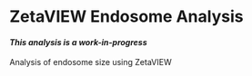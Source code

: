 <!---
Copyright 2021 Emir Turkes, Lizzie Glennon

Licensed under the Apache License, Version 2.0 (the "License");
you may not use this file except in compliance with the License.
You may obtain a copy of the License at

    http://www.apache.org/licenses/LICENSE-2.0

Unless required by applicable law or agreed to in writing, software
distributed under the License is distributed on an "AS IS" BASIS,
WITHOUT WARRANTIES OR CONDITIONS OF ANY KIND, either express or implied.
See the License for the specific language governing permissions and
limitations under the License.
-->

# ZetaVIEW Endosome Analysis
#### *This analysis is a work-in-progress*

Analysis of endosome size using ZetaVIEW
